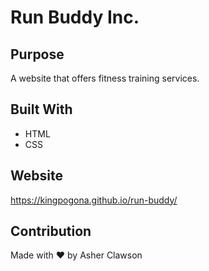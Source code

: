# Run Buddy Inc.

## Purpose
A website that offers fitness training services.

## Built With
* HTML
* CSS

## Website
https://kingpogona.github.io/run-buddy/

## Contribution
Made with ❤️ by Asher Clawson
